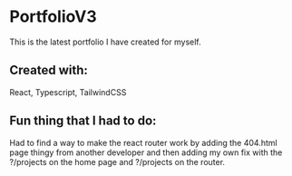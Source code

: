 # PortfolioV3

This is the latest portfolio I have created for myself.

## Created with:

React, Typescript, TailwindCSS

## Fun thing that I had to do:

Had to find a way to make the react router work by adding the 404.html page thingy from another developer and then adding my own fix with the ?/projects on the home page and ?/projects on the router.

